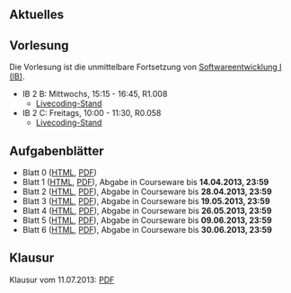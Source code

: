 ## Aktuelles

## Vorlesung

Die Vorlesung ist die unmittelbare Fortsetzung von [Softwareentwicklung I (IB)](/lectures/seiib).

-   IB 2 B: Mittwochs, 15:15 - 16:45, R1.008
    -   [Livecoding-Stand](https://www.dropbox.com/sh/da7fqnj0j2yq111/8S5QvEjw9o)
-   IB 2 C: Freitags, 10:00 - 11:30, R0.058
    -   [Livecoding-Stand](https://www.dropbox.com/sh/gt22ekpdbzxjzgj/2Jth_JdxNa)

## Aufgabenblätter

-   Blatt 0
    ([HTML](/docs/lectures/seiiib/html/Blatt0.html),
    [PDF](/docs/lectures/seiiib/pdf/Blatt0.pdf))
-   Blatt 1
    ([HTML](/docs/lectures/seiiib/html/Blatt1.html),
    [PDF](/docs/lectures/seiiib/pdf/Blatt1.pdf)),
    Abgabe in Courseware bis **14.04.2013, 23:59**
-   Blatt 2
    ([HTML](/docs/lectures/seiiib/html/Blatt2.html),
    [PDF](/docs/lectures/seiiib/pdf/Blatt2.pdf)),
    Abgabe in Courseware bis **28.04.2013, 23:59**
-   Blatt 3
    ([HTML](/docs/lectures/seiiib/html/Blatt3.html),
    [PDF](/docs/lectures/seiiib/pdf/Blatt3.pdf)),
    Abgabe in Courseware bis **19.05.2013, 23:59**
-   Blatt 4
    ([HTML](/docs/lectures/seiiib/html/Blatt4.html),
    [PDF](/docs/lectures/seiiib/pdf/Blatt4.pdf)),
    Abgabe in Courseware bis **26.05.2013, 23:59**
-   Blatt 5
    ([HTML](/docs/lectures/seiiib/html/Blatt5.html),
    [PDF](/docs/lectures/seiiib/pdf/Blatt5.pdf)),
    Abgabe in Courseware bis **09.06.2013, 23:59**
-   Blatt 6
    ([HTML](/docs/lectures/seiiib/html/Blatt6.html),
    [PDF](/docs/lectures/seiiib/pdf/Blatt6.pdf)),
    Abgabe in Courseware bis **30.06.2013, 23:59**

## Klausur

Klausur vom 11.07.2013: [PDF](docs/lectures/seiiib/pdf/KlausurSS2013.pdf)
